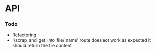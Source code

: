 # API

### Todo
- Refactoring
- '/scrap_and_get_into_file/:name' route does not work as expected it should return the file content